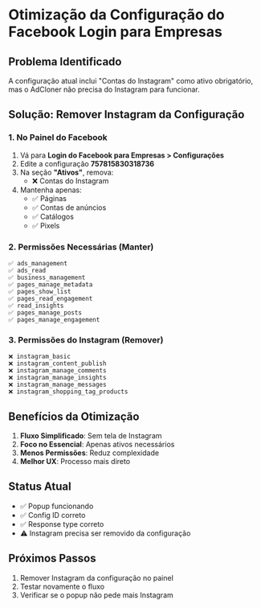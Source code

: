 # Otimização da Configuração do Facebook Login para Empresas

## Problema Identificado
A configuração atual inclui "Contas do Instagram" como ativo obrigatório, mas o AdCloner não precisa do Instagram para funcionar.

## Solução: Remover Instagram da Configuração

### 1. No Painel do Facebook
1. Vá para **Login do Facebook para Empresas > Configurações**
2. Edite a configuração **757815830318736**
3. Na seção **"Ativos"**, remova:
   - ❌ Contas do Instagram
4. Mantenha apenas:
   - ✅ Páginas
   - ✅ Contas de anúncios
   - ✅ Catálogos
   - ✅ Pixels

### 2. Permissões Necessárias (Manter)
```
✅ ads_management
✅ ads_read
✅ business_management
✅ pages_manage_metadata
✅ pages_show_list
✅ pages_read_engagement
✅ read_insights
✅ pages_manage_posts
✅ pages_manage_engagement
```

### 3. Permissões do Instagram (Remover)
```
❌ instagram_basic
❌ instagram_content_publish
❌ instagram_manage_comments
❌ instagram_manage_insights
❌ instagram_manage_messages
❌ instagram_shopping_tag_products
```

## Benefícios da Otimização

1. **Fluxo Simplificado**: Sem tela de Instagram
2. **Foco no Essencial**: Apenas ativos necessários
3. **Menos Permissões**: Reduz complexidade
4. **Melhor UX**: Processo mais direto

## Status Atual
- ✅ Popup funcionando
- ✅ Config ID correto
- ✅ Response type correto
- ⚠️ Instagram precisa ser removido da configuração

## Próximos Passos
1. Remover Instagram da configuração no painel
2. Testar novamente o fluxo
3. Verificar se o popup não pede mais Instagram 